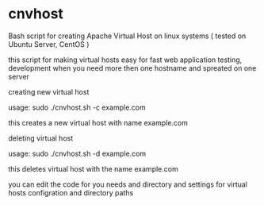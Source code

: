 cnvhost
=======

Bash script for creating Apache Virtual Host on linux systems ( tested on Ubuntu Server, CentOS )

this script for making virtual hosts easy for fast web application testing, development when you need more then one hostname and spreated on one server

creating new virtual host

usage: sudo ./cnvhost.sh -c example.com

this creates a new virtual host with name example.com

deleting virtual host

usage: sudo ./cnvhost.sh -d example.com

this deletes virtual host with the name example.com

you can edit the code for you needs and directory and settings for virtual hosts configration and directory paths